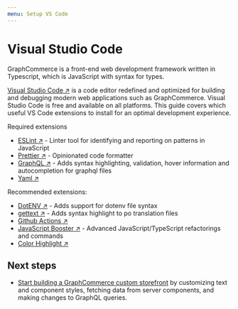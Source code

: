 ```yaml
---
menu: Setup VS Code
---
```


# Visual Studio Code

GraphCommerce is a front-end web development framework written in Typescript,
which is JavaScript with syntax for types.

[Visual Studio Code ↗](https://code.visualstudio.com/) is a code editor
redefined and optimized for building and debugging modern web applications such
as GraphCommerce. Visual Studio Code is free and available on all platforms.
This guide covers which useful VS Code extensions to install for an optimal
development experience.

Required extensions

- [ESLint ↗](https://marketplace.visualstudio.com/items?itemName=dbaeumer.vscode-eslint) -
  Linter tool for identifying and reporting on patterns in JavaScript
- [Prettier ↗](https://marketplace.visualstudio.com/items?itemName=esbenp.prettier-vscode) -
  Opinionated code formatter
- [GraphQL ↗](https://marketplace.visualstudio.com/items?itemName=GraphQL.vscode-graphql) -
  Adds syntax highlighting, validation, hover information and autocompletion for
  graphql files
- [Yaml ↗](https://marketplace.visualstudio.com/items?itemName=redhat.vscode-yaml)

Recommended extensions:

- [DotENV ↗](https://marketplace.visualstudio.com/items?itemName=mikestead.dotenv) -
  Adds support for dotenv file syntax
- [gettext ↗](https://marketplace.visualstudio.com/items?itemName=mrorz.language-gettext) -
  Adds syntax highlight to po translation files
- [Github Actions ↗](https://marketplace.visualstudio.com/items?itemName=me-dutour-mathieu.vscode-github-actions)
- [JavaScript Booster ↗](https://marketplace.visualstudio.com/items?itemName=sburg.vscode-javascript-booster) -
  Advanced JavaScript/TypeScript refactorings and commands
- [Color Highlight ↗](https://marketplace.visualstudio.com/items?itemName=naumovs.color-highlight)

## Next steps

- [Start building a GraphCommerce custom storefront](../getting-started/start-building.md)
  by customizing text and component styles, fetching data from server
  components, and making changes to GraphQL queries.

